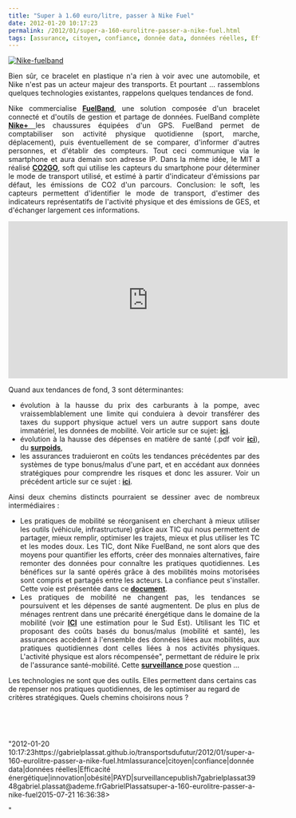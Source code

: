 ```yaml
---
title: "Super à 1.60 euro/litre, passer à Nike Fuel"
date: 2012-01-20 10:17:23
permalink: /2012/01/super-a-160-eurolitre-passer-a-nike-fuel.html
tags: [assurance, citoyen, confiance, donnée data, données réelles, Efficacité énergétique, innovation, obésité, PAYD, surveillance]
---
```


<p><a href="https://gabrielplassat.github.io/transportsdufutur/wp-content/uploads/sites/6/old/6a0120a66d2ad4970b016760d5fc37970b-800wi.jpg" rel="lightbox"><img rel="lightbox[]" alt="Nike-fuelband" class="asset  asset-image at-xid-6a0120a66d2ad4970b016760d5fc37970b" src="/wp-content/uploads/sites/6/old/6a0120a66d2ad4970b016760d5fc37970b-500wi.jpg" style="display: block; margin-left: auto; margin-right: auto;" title="Nike-fuelband" /></a></p> <p style="text-align: justify;">Bien sûr, ce bracelet en plastique n'a rien à voir avec une automobile, et Nike n'est pas un acteur majeur des transports. Et pourtant ... rassemblons quelques technologies existantes, rappelons quelques tendances de fond.  </p>  <!--more-->   <p style="text-align: justify;">Nike commercialise <a href="http://www.nike.com/fuelband/" target="_blank"><strong>FuelBand</strong></a>, une solution composée d'un bracelet connecté et d'outils de gestion et partage de données. FuelBand complète <a href="http://www.apple.com/fr/ipod/nike/" target="_self"><strong>Nike+ </strong></a>les chaussures équipées d'un GPS. FuelBand permet de comptabiliser son activité physique quotidienne (sport, marche, déplacement), puis éventuellement de se comparer, d'informer d'autres personnes, et d'établir des compteurs. Tout ceci communique via le smartphone et aura demain son adresse IP. Dans la même idée, le MIT a réalisé <a href="https://gabrielplassat.github.io/transportsdufutur/2011/01/le-mit-developpe-un-outil-co2go-qui-estime-sans-aucune-action-de-la-personne-ses-emissions-de-co2-liees-a-ces-deplacem.html" target="_blank"><strong>CO2GO</strong></a>, soft qui utilise les capteurs du smartphone pour déterminer le mode de transport utilisé, et estimé à partir d'indicateur d'émissions par défaut, les émissions de CO2 d'un parcours. Conclusion: le soft, les capteurs permettent d'identifier le mode de transport, d'estimer des indicateurs représentatifs de l'activité physique et des émissions de GES, et d'échanger largement ces informations.</p> <p><iframe frameborder="0" height="315" src="http://www.youtube.com/embed/TtfJAyjkkGs" width="560"></iframe></p> <p style="text-align: justify;">Quand aux tendances de fond, 3 sont déterminantes:</p> <ul style="text-align: justify;"> <li>évolution à la hausse du prix des carburants à la pompe, avec vraissemblablement une limite qui conduiera à devoir transférer des taxes du support physique actuel vers un autre support sans doute immatériel, les données de mobilité. Voir article sur ce sujet: <a href="https://gabrielplassat.github.io/transportsdufutur/2009/11/le-prix-du-carburant-a-la-pompe-atil-une-limite.html" target="_blank"><strong>ici</strong></a>.</li> <li>évolution à la hausse des dépenses en matière de santé (.pdf voir <a href="https://gabrielplassat.github.io/transportsdufutur/wp-content/uploads/sites/6/2012/01/cahiers-2009-11.pdf" target="_blank"><strong>ici</strong></a>), du <a href="https://gabrielplassat.github.io/transportsdufutur/2012/01/obesite-quand-lautomobile-devient-un-pharmacone.html" target="_blank"><strong>surpoids</strong></a>,</li> <li>les assurances traduieront en coûts les tendances précédentes par des systèmes de type bonus/malus d'une part, et en accédant aux données stratégiques pour comprendre les risques et donc les assurer. Voir un précédent article sur ce sujet : <a href="https://gabrielplassat.github.io/transportsdufutur/2009/12/du-cafe-des-lloyds-aux-gpsgprs-les-assureurs-permettent-de-nouveaux-usages.html" target="_blank"><strong>ici</strong></a>.</li> </ul> <p style="text-align: justify;">Ainsi deux chemins distincts pourraient se dessiner avec de nombreux intermédiaires :</p> <ul style="text-align: justify;"> <li>Les pratiques de mobilité se réorganisent en cherchant à mieux utiliser les outils (véhicule, infrastructure) grâce aux TIC qui nous permettent de partager, mieux remplir, optimiser les trajets, mieux et plus utiliser les TC et les modes doux. Les TIC, dont Nike FuelBand, ne sont alors que des moyens pour quantifier les efforts, créer des monnaies alternatives, faire remonter des données pour connaître les pratiques quotidiennes. Les bénéfices sur la santé opérés grâce à des mobilités moins motorisées sont compris et partagés entre les acteurs. La confiance peut s'installer. Cette voie est présentée dans ce <a href="http://www.slideshare.net/transportsdufutur/td-f-2011v1" target="_blank"><strong>document</strong></a>.</li> <li>Les pratiques de mobilité ne changent pas, les tendances se poursuivent et les dépenses de santé augmentent. De plus en plus de ménages rentrent dans une précarité énergétique dans le domaine de la mobilité (voir <a href="https://gabrielplassat.github.io/transportsdufutur/2012/01/grand-sud-est-fracture-a-venir-en-matiere-de-mobilite-pour-un-million-de-personne-rural-peri-urbain.html" target="_blank"><strong>ICI</strong></a> une estimation pour le Sud Est). Utilisant les TIC et proposant des coûts basés du bonus/malus (mobilité et santé), les assurances accèdent à l'ensemble des données liées aux mobilités, aux pratiques quotidiennes dont celles liées à nos activités physiques. L'activité physique est alors récompensée", permettant de réduire le prix de l'assurance santé-mobilité. Cette <a href="https://gabrielplassat.github.io/transportsdufutur/2010/03/apres-la-surveillance-la-sousveillance.html"" target=""_blank""><strong>surveillance </strong></a>pose question ...</li> </ul> <p style=""text-align: justify>Les technologies ne sont que des outils. Elles permettent dans certains cas de repenser nos pratiques quotidiennes, de les optimiser au regard de critères stratégiques. Quels chemins choisirons nous ?</p> <p style=""text-align: justify> </p> <p style=""text-align: justify> </p>"2012-01-20 10:17:23https://gabrielplassat.github.io/transportsdufutur/2012/01/super-a-160-eurolitre-passer-a-nike-fuel.htmlassurance|citoyen|confiance|donnée data|données réelles|Efficacité énergétique|innovation|obésité|PAYD|surveillancepublish7gabrielplassat3948gabriel.plassat@ademe.frGabrielPlassatsuper-a-160-eurolitre-passer-a-nike-fuel2015-07-21 16:36:38> </p>"
